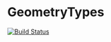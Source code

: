 # GeometryTypes

[![Build Status](https://travis-ci.org/SimonDanisch/GeometryTypes.jl.svg?branch=master)](https://travis-ci.org/SimonDanisch/GeometryTypes.jl)
